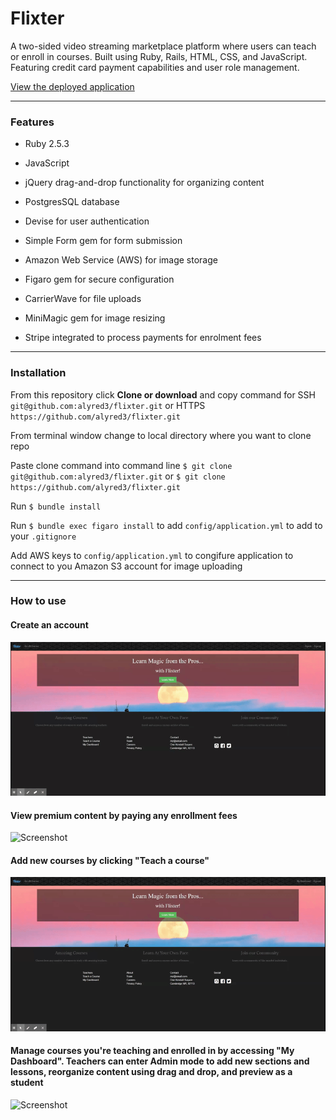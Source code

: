 # Flixter

A two-sided video streaming marketplace platform where users can teach or enroll in courses. Built using Ruby, Rails, HTML, CSS, and JavaScript. Featuring credit card payment capabilities and user role management.


[View the deployed application](https://flixter-alyssa-redman.herokuapp.com/)

____________

### Features

* Ruby 2.5.3

* JavaScript

* jQuery drag-and-drop functionality for organizing content

* PostgresSQL database

* Devise for user authentication

* Simple Form gem for form submission

* Amazon Web Service (AWS) for image storage

* Figaro gem for secure configuration

* CarrierWave for file uploads

* MiniMagic gem for image resizing

* Stripe integrated to process payments for enrolment fees

_____________

### Installation

From this repository click <b>Clone or download</b> and copy command for SSH `git@github.com:alyred3/flixter.git` or HTTPS `https://github.com/alyred3/flixter.git`

From terminal window change to local directory where you want to clone repo

Paste clone command into command line `$ git clone git@github.com:alyred3/flixter.git` or `$ git clone https://github.com/alyred3/flixter.git`

Run `$ bundle install`

Run `$ bundle exec figaro install` to add `config/application.yml`  to add to your `.gitignore`

Add AWS keys to `config/application.yml` to congifure application to connect to you Amazon S3 account for image uploading


____________

### How to use

#### Create an account
![Screenshot](app/assets/images/signup.gif)


#### View premium content by paying any enrollment fees
![Screenshot](app/assets/images/enroll.gif)


#### Add new courses by clicking "Teach a course"
![Screenshot](app/assets/images/teach.gif)

#### Manage courses you're teaching and enrolled in by accessing "My Dashboard". Teachers can enter Admin mode to add new sections and lessons, reorganize content using drag and drop, and preview as a student<br /> 
![Screenshot](app/assets/images/dashboard.gif)

